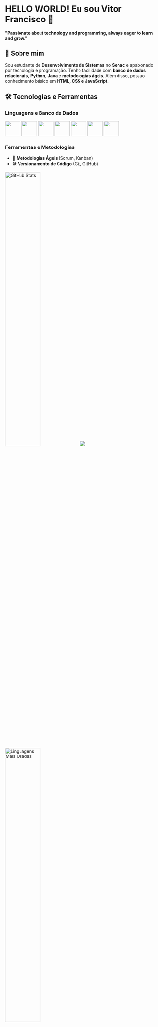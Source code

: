 # HELLO WORLD! Eu sou Vitor Francisco 👋

**"Passionate about technology and programming, always eager to learn and grow."**

## 🚀 Sobre mim
Sou estudante de **Desenvolvimento de Sistemas** no **Senac** e apaixonado por tecnologia e programação. Tenho facilidade com **banco de dados relacionais**, **Python**, **Java** e **metodologias ágeis**. Além disso, possuo conhecimento básico em **HTML, CSS e JavaScript**.

## 🛠️ Tecnologias e Ferramentas
### Linguagens e Banco de Dados
<p align="left">
  <img src="https://cdn.jsdelivr.net/gh/devicons/devicon/icons/python/python-original.svg" width="50" height="50"/>
  <img src="https://cdn.jsdelivr.net/gh/devicons/devicon/icons/java/java-original.svg" width="50" height="50"/>
  <img src="https://cdn.jsdelivr.net/gh/devicons/devicon/icons/mysql/mysql-original.svg" width="50" height="50"/>
  <img src="https://cdn.jsdelivr.net/gh/devicons/devicon/icons/postgresql/postgresql-original.svg" width="50" height="50"/>
  <img src="https://cdn.jsdelivr.net/gh/devicons/devicon/icons/javascript/javascript-original.svg" width="50" height="50"/>
  <img src="https://cdn.jsdelivr.net/gh/devicons/devicon/icons/html5/html5-original.svg" width="50" height="50"/>
  <img src="https://cdn.jsdelivr.net/gh/devicons/devicon/icons/css3/css3-original.svg" width="50" height="50"/>
</p>

### Ferramentas e Metodologias
- 📌 **Metodologias Ágeis** (Scrum, Kanban)
- 🛠️ **Versionamento de Código** (Git, GitHub)


<p align="left">
  <img src="https://github-readme-stats.vercel.app/api?username=Vitorfran&show_icons=true&theme=radical" alt="GitHub Stats" width="48%"/>
  <img src="https://github-readme-streak-stats.herokuapp.com?user=Vitorfran&theme=dark&date_format=M%20j%5B%2C%20Y%5D" />

</p>

<p align="left">
  <img src="https://github-readme-stats.vercel.app/api/top-langs/?username=Vitorfran&layout=compact&theme=radical" alt="Linguagens Mais Usadas" width="48%"/>
</p>

## 📫 Como me encontrar
📧 **E-mail:** vitorpoizon@gmail.com
🌎 **LinkedIn:** https://www.linkedin.com/in/vitor-francisco-66894a246/

📌 Sempre aberto para trocar conhecimento e colaborar em projetos! 🚀
